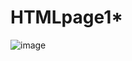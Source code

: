 # HTMLpage1*
![image](https://github.com/user-attachments/assets/273c034c-2974-4c04-99a8-fd1ee2dd2ca5)

